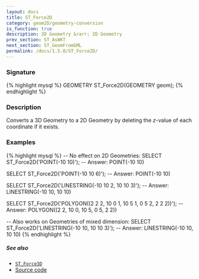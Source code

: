 ```yaml
---
layout: docs
title: ST_Force2D
category: geom2D/geometry-conversion
is_function: true
description: 3D Geometry &rarr; 2D Geometry
prev_section: ST_AsWKT
next_section: ST_GeomFromGML
permalink: /docs/1.5.0/ST_Force2D/
---
```


### Signature

{% highlight mysql %}
GEOMETRY ST_Force2D(GEOMETRY geom);
{% endhighlight %}

### Description

Converts a 3D Geometry to a 2D Geometry by deleting the *z*-value of
each coordinate if it exists.

### Examples

{% highlight mysql %}
-- No effect on 2D Geometries:
SELECT ST_Force2D('POINT(-10 10)');
-- Answer:         POINT(-10 10)

SELECT ST_Force2D('POINT(-10 10 6)');
-- Answer:         POINT(-10 10)

SELECT ST_Force2D('LINESTRING(-10 10 2, 10 10 3)');
-- Answer:         LINESTRING(-10 10, 10 10)

SELECT ST_Force2D('POLYGON((2 2 2, 10 0 1, 10 5 1, 0 5 2, 2 2 2))');
-- Answer:         POLYGON((2 2, 10 0, 10 5, 0 5, 2 2))

-- Also works on Geometries of mixed dimension:
SELECT ST_Force2D('LINESTRING(-10 10, 10 10 3)');
-- Answer:         LINESTRING(-10 10, 10 10)
{% endhighlight %}

##### See also

* [`ST_Force3D`](../ST_Force3D)
* <a href="https://github.com/orbisgis/h2gis/blob/master/h2gis-functions/src/main/java/org/h2gis/functions/spatial/convert/ST_Force2D.java" target="_blank">Source code</a>
